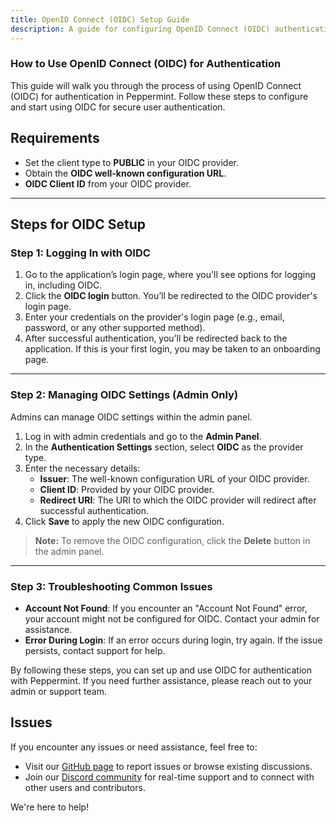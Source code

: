 ```yaml
---
title: OpenID Connect (OIDC) Setup Guide
description: A guide for configuring OpenID Connect (OIDC) authentication with Peppermint
---
```


### How to Use OpenID Connect (OIDC) for Authentication

This guide will walk you through the process of using OpenID Connect (OIDC) for authentication in Peppermint. Follow these steps to configure and start using OIDC for secure user authentication.

## Requirements 
- Set the client type to **PUBLIC** in your OIDC provider.
- Obtain the **OIDC well-known configuration URL**.
- **OIDC Client ID** from your OIDC provider.

---

## Steps for OIDC Setup

### Step 1: Logging In with OIDC

1. Go to the application’s login page, where you'll see options for logging in, including OIDC.
2. Click the **OIDC login** button. You’ll be redirected to the OIDC provider's login page.
3. Enter your credentials on the provider's login page (e.g., email, password, or any other supported method).
4. After successful authentication, you’ll be redirected back to the application. If this is your first login, you may be taken to an onboarding page.

---

### Step 2: Managing OIDC Settings (Admin Only)

Admins can manage OIDC settings within the admin panel.

1. Log in with admin credentials and go to the **Admin Panel**.
2. In the **Authentication Settings** section, select **OIDC** as the provider type.
3. Enter the necessary details:
   - **Issuer**: The well-known configuration URL of your OIDC provider.
   - **Client ID**: Provided by your OIDC provider.
   - **Redirect URI**: The URI to which the OIDC provider will redirect after successful authentication.
4. Click **Save** to apply the new OIDC configuration.

> **Note:** To remove the OIDC configuration, click the **Delete** button in the admin panel.

---

### Step 3: Troubleshooting Common Issues

- **Account Not Found**: If you encounter an "Account Not Found" error, your account might not be configured for OIDC. Contact your admin for assistance.
- **Error During Login**: If an error occurs during login, try again. If the issue persists, contact support for help.

By following these steps, you can set up and use OIDC for authentication with Peppermint. If you need further assistance, please reach out to your admin or support team.

## Issues

If you encounter any issues or need assistance, feel free to:

- Visit our [GitHub page](https://github.com/Peppermint-Lab/peppermint) to report issues or browse existing discussions.
- Join our [Discord community](https://discord.gg/cyj86Ncygn) for real-time support and to connect with other users and contributors.

We're here to help!